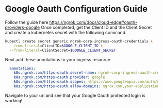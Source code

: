 # Google Oauth Configuration Guide

Follow the guide here https://ngrok.com/docs/cloud-edge#oauth-providers-google
Once completed, get the Client ID and the Client Secret and create a kubernetes secret with the following command:

```bash
kubectl create secret generic ngrok-corp-ingress-oauth-credentials \
  --from-literal=ClientID=$GOOGLE_CLIENT_ID \
  --from-literal=ClientSecret=$GOOGLE_CLIENT_SECRET
```

Next add these annotations to your ingress resource:

```yaml
  annotations:
    k8s.ngrok.com/https-oauth.secret-name: ngrok-corp-ingress-oauth-credentials
    k8s.ngrok.com/https-oauth.provider: google
    k8s.ngrok.com/https-oauth.scopes: https://www.googleapis.com/auth/userinfo.email,https://www.googleapis.com/auth/userinfo.profile
    k8s.ngrok.com/https-oauth.allow-domains: ngrok.com,your-application-domain.com
```

Navigate to your url and see that your Google Oauth protected login is working!